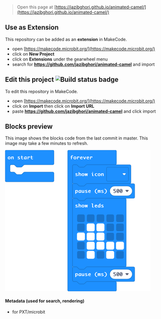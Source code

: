 
> Open this page at [https://jazibghori.github.io/animated-camel/](https://jazibghori.github.io/animated-camel/)

## Use as Extension

This repository can be added as an **extension** in MakeCode.

* open [https://makecode.microbit.org/](https://makecode.microbit.org/)
* click on **New Project**
* click on **Extensions** under the gearwheel menu
* search for **https://github.com/jazibghori/animated-camel** and import

## Edit this project ![Build status badge](https://github.com/jazibghori/animated-camel/workflows/MakeCode/badge.svg)

To edit this repository in MakeCode.

* open [https://makecode.microbit.org/](https://makecode.microbit.org/)
* click on **Import** then click on **Import URL**
* paste **https://github.com/jazibghori/animated-camel** and click import

## Blocks preview

This image shows the blocks code from the last commit in master.
This image may take a few minutes to refresh.

![A rendered view of the blocks](https://github.com/jazibghori/animated-camel/raw/master/.github/makecode/blocks.png)

#### Metadata (used for search, rendering)

* for PXT/microbit
<script src="https://makecode.com/gh-pages-embed.js"></script><script>makeCodeRender("{{ site.makecode.home_url }}", "{{ site.github.owner_name }}/{{ site.github.repository_name }}");</script>
